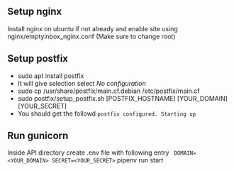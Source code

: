 ## Setup nginx
Install nginx on ubuntu if not already and enable site using nginx/emptyinbox_nginx.conf (Make sure to change root)

## Setup postfix
- sudo apt install postfix  
- It will give selection select *No configuration*
- sudo cp /usr/share/postfix/main.cf.debian /etc/postfix/main.cf
- sudo postfix/setup_postfix.sh [POSTFIX_HOSTNAME] [YOUR_DOMAIN] [YOUR_SECRET]
- You should get the followd
`postfix configured. Starting up` 

## Run gunicorn
Inside API directory create .env file with following entry
`
DOMAIN=<YOUR_DOMAIN>
SECRET=<YOUR_SECRET>`
pipenv run start
